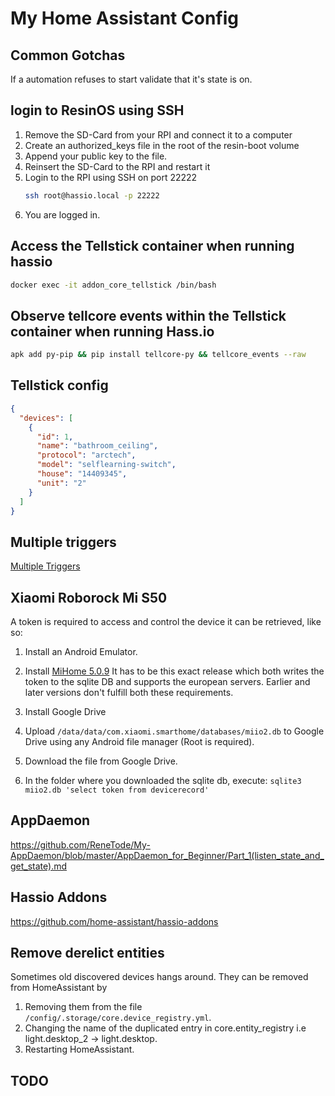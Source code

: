 # My Home Assistant Config

## Common Gotchas

If a automation refuses to start validate that it's state is on.

## login to ResinOS using SSH

1. Remove the SD-Card from your RPI and connect it to a computer
2. Create an authorized_keys file in the root of the resin-boot volume
3. Append your public key to the file.
4. Reinsert the SD-Card to the RPI and restart it
5. Login to the RPI using SSH on port 22222
   ```bash
   ssh root@hassio.local -p 22222
   ```
6. You are logged in.

## Access the Tellstick container when running hassio
```bash
docker exec -it addon_core_tellstick /bin/bash
```

## Observe tellcore events within the Tellstick container when running Hass.io
```bash
apk add py-pip && pip install tellcore-py && tellcore_events --raw
```

## Tellstick config
```json
{
  "devices": [
    {
      "id": 1,
      "name": "bathroom_ceiling",
      "protocol": "arctech",
      "model": "selflearning-switch",
      "house": "14409345",
      "unit": "2"
    }
  ]
}
```

## Multiple triggers

[Multiple Triggers](https://www.home-assistant.io/docs/automation/trigger/#multiple-triggers)

## Xiaomi Roborock Mi S50

A token is required to access and control the device it can be retrieved, like so:

1. Install an Android Emulator.

2. Install [MiHome 5.0.9](https://www.apkmirror.com/apk/xiaomi-inc/mihome/mihome-5-0-9-release)
   It has to be this exact release which both writes the token to the sqlite DB and supports the 
   european servers. Earlier and later versions don't fulfill both these requirements.

3. Install Google Drive

4. Upload `/data/data/com.xiaomi.smarthome/databases/miio2.db` to Google Drive using any Android 
   file manager (Root is required).
   
5.  Download the file from Google Drive.

6. In the folder where you downloaded the sqlite db, execute:
   ```sqlite3 miio2.db 'select token from devicerecord'```

## AppDaemon
https://github.com/ReneTode/My-AppDaemon/blob/master/AppDaemon_for_Beginner/Part_1(listen_state_and_get_state).md

## Hassio Addons
https://github.com/home-assistant/hassio-addons

## Remove derelict entities
Sometimes old discovered devices hangs around. They can be removed from HomeAssistant by 

  1. Removing them from the file `/config/.storage/core.device_registry.yml`. 
  2. Changing the name of the duplicated entry in core.entity_registry i.e 
     light.desktop_2 -> light.desktop.
  3. Restarting HomeAssistant.

## TODO
